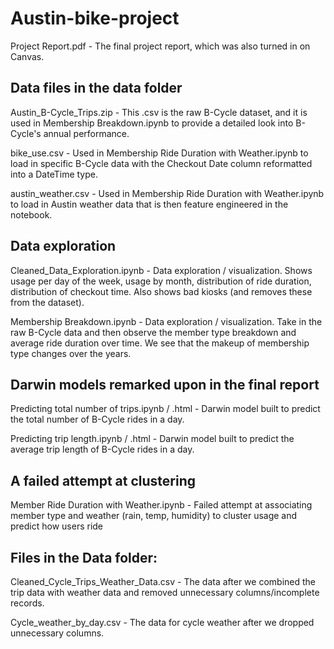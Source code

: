 # Austin-bike-project

Project Report.pdf - The final project report, which was also turned in on Canvas.

## Data files in the data folder

Austin_B-Cycle_Trips.zip - This .csv is the raw B-Cycle dataset, and it is used in Membership Breakdown.ipynb to provide a detailed look into B-Cycle's annual performance. 

bike_use.csv - Used in Membership Ride Duration with Weather.ipynb to load in specific B-Cycle data with the Checkout Date column reformatted into a DateTime type. 

austin_weather.csv - Used in Membership Ride Duration with Weather.ipynb to load in Austin weather data that is then feature engineered in the notebook. 

## Data exploration

Cleaned_Data_Exploration.ipynb - Data exploration / visualization. Shows usage per day of the week, usage by month, distribution of ride duration, distribution of checkout time. Also shows bad kiosks (and removes these from the dataset). 

Membership Breakdown.ipynb - Data exploration / visualization. Take in the raw B-Cycle data and then observe the member type breakdown and average ride duration over time. We see that the makeup of membership type changes over the years.

## Darwin models remarked upon in the final report
Predicting total number of trips.ipynb / .html - Darwin model built to predict the total number of B-Cycle rides in a day.

Predicting trip length.ipynb / .html - Darwin model built to predict the average trip length of B-Cycle rides in a day.

## A failed attempt at clustering

Member Ride Duration with Weather.ipynb - Failed attempt at associating member type and weather (rain, temp, humidity) to cluster usage and predict how users ride  

## Files in the Data folder:

Cleaned_Cycle_Trips_Weather_Data.csv - The data after we combined the trip data with weather data and removed unnecessary columns/incomplete records.

Cycle_weather_by_day.csv - The data for cycle weather after we dropped unnecessary columns.

